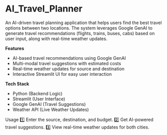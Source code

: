 # AI_Travel_Planner
An AI-driven travel planning application that helps users find the best travel options between two locations. The system leverages Google GenAI to generate travel recommendations (flights, trains, buses, cabs) based on user input, along with real-time weather updates.

**Features**
- AI-based travel recommendations using Google GenAI
- Multi-modal travel suggestions with estimated costs
- Real-time weather updates for source and destination
- Interactive Streamlit UI for easy user interaction

**Tech Stack**
- Python (Backend Logic)
- Streamlit (User Interface)
- Google GenAI (Travel Suggestions)
- Weather API (Live Weather Updates)

Usage
1️⃣ Enter the source, destination, and budget.
2️⃣ Get AI-powered travel suggestions.
3️⃣ View real-time weather updates for both cities.
